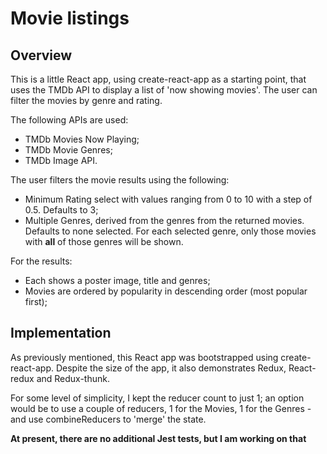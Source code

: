 # Movie listings

## Overview

This is a little React app, using create-react-app as a starting point, that uses the TMDb API to display a list of 'now showing movies'. The user can filter the movies by genre and rating.

The following APIs are used:

- TMDb Movies Now Playing;
- TMDb Movie Genres;
- TMDb Image API.

The user filters the movie results using the following:

- Minimum Rating select with values ranging from 0 to 10 with a step of 0.5. Defaults to 3;
- Multiple Genres, derived from the genres from the returned movies. Defaults to none selected. For each selected genre, only those movies with **all** of those genres will be shown.

For the results:

- Each shows a poster image, title and genres;
- Movies are ordered by popularity in descending order (most popular first);

## Implementation

As previously mentioned, this React app was bootstrapped using create-react-app. Despite the size of the app, it also demonstrates Redux, React-redux and Redux-thunk.

For some level of simplicity, I kept the reducer count to just 1; an option would be to use a couple of reducers, 1 for the Movies, 1 for the Genres - and use combineReducers to 'merge' the state.

**At present, there are no additional Jest tests, but I am working on that**
